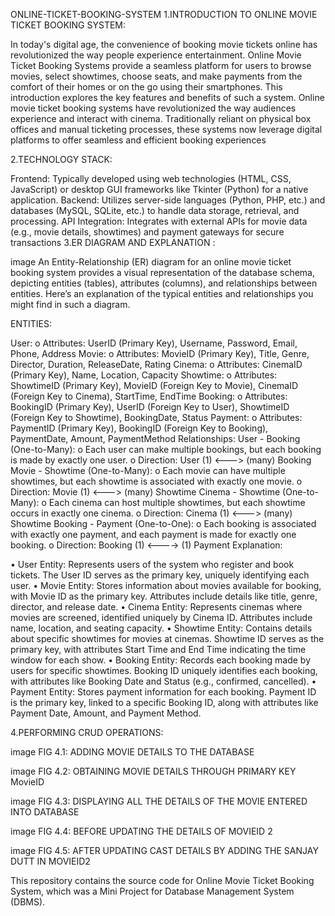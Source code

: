 ONLINE-TICKET-BOOKING-SYSTEM
1.INTRODUCTION TO ONLINE MOVIE TICKET BOOKING SYSTEM:

In today's digital age, the convenience of booking movie tickets online has revolutionized the way people experience entertainment. Online Movie Ticket Booking Systems provide a seamless platform for users to browse movies, select showtimes, choose seats, and make payments from the comfort of their homes or on the go using their smartphones. This introduction explores the key features and benefits of such a system. Online movie ticket booking systems have revolutionized the way audiences experience and interact with cinema. Traditionally reliant on physical box offices and manual ticketing processes, these systems now leverage digital platforms to offer seamless and efficient booking experiences

2.TECHNOLOGY STACK:

Frontend: Typically developed using web technologies (HTML, CSS, JavaScript) or desktop GUI frameworks like Tkinter (Python) for a native application.
Backend: Utilizes server-side languages (Python, PHP, etc.) and databases (MySQL, SQLite, etc.) to handle data storage, retrieval, and processing.
API Integration: Integrates with external APIs for movie data (e.g., movie details, showtimes) and payment gateways for secure transactions
3.ER DIAGRAM AND EXPLANATION :

image An Entity-Relationship (ER) diagram for an online movie ticket booking system provides a visual representation of the database schema, depicting entities (tables), attributes (columns), and relationships between entities. Here’s an explanation of the typical entities and relationships you might find in such a diagram.

ENTITIES:

User: o Attributes: UserID (Primary Key), Username, Password, Email, Phone, Address
Movie: o Attributes: MovieID (Primary Key), Title, Genre, Director, Duration, ReleaseDate, Rating
Cinema: o Attributes: CinemaID (Primary Key), Name, Location, Capacity
Showtime: o Attributes: ShowtimeID (Primary Key), MovieID (Foreign Key to Movie), CinemaID (Foreign Key to Cinema), StartTime, EndTime
Booking: o Attributes: BookingID (Primary Key), UserID (Foreign Key to User), ShowtimeID (Foreign Key to Showtime), BookingDate, Status
Payment: o Attributes: PaymentID (Primary Key), BookingID (Foreign Key to Booking), PaymentDate, Amount, PaymentMethod Relationships:
User - Booking (One-to-Many): o Each user can make multiple bookings, but each booking is made by exactly one user. o Direction: User (1) <---> (many) Booking
Movie - Showtime (One-to-Many): o Each movie can have multiple showtimes, but each showtime is associated with exactly one movie. o Direction: Movie (1) <---> (many) Showtime
Cinema - Showtime (One-to-Many): o Each cinema can host multiple showtimes, but each showtime occurs in exactly one cinema. o Direction: Cinema (1) <---> (many) Showtime
Booking - Payment (One-to-One): o Each booking is associated with exactly one payment, and each payment is made for exactly one booking. o Direction: Booking (1) <----> (1) Payment
Explanation:

• User Entity: Represents users of the system who register and book tickets. The User ID serves as the primary key, uniquely identifying each user. • Movie Entity: Stores information about movies available for booking, with Movie ID as the primary key. Attributes include details like title, genre, director, and release date. • Cinema Entity: Represents cinemas where movies are screened, identified uniquely by Cinema ID. Attributes include name, location, and seating capacity. • Showtime Entity: Contains details about specific showtimes for movies at cinemas. Showtime ID serves as the primary key, with attributes Start Time and End Time indicating the time window for each show. • Booking Entity: Records each booking made by users for specific showtimes. Booking ID uniquely identifies each booking, with attributes like Booking Date and Status (e.g., confirmed, cancelled). • Payment Entity: Stores payment information for each booking. Payment ID is the primary key, linked to a specific Booking ID, along with attributes like Payment Date, Amount, and Payment Method.

4.PERFORMING CRUD OPERATIONS:

image FIG 4.1: ADDING MOVIE DETAILS TO THE DATABASE

image FIG 4.2: OBTAINING MOVIE DETAILS THROUGH PRIMARY KEY MovieID

image FIG 4.3: DISPLAYING ALL THE DETAILS OF THE MOVIE ENTERED INTO DATABASE

image FIG 4.4: BEFORE UPDATING THE DETAILS OF MOVIEID 2

image FIG 4.5: AFTER UPDATING CAST DETAILS BY ADDING THE SANJAY DUTT IN MOVIEID2

This repository contains the source code for Online Movie Ticket Booking System, which was a Mini Project for Database Management System (DBMS).
